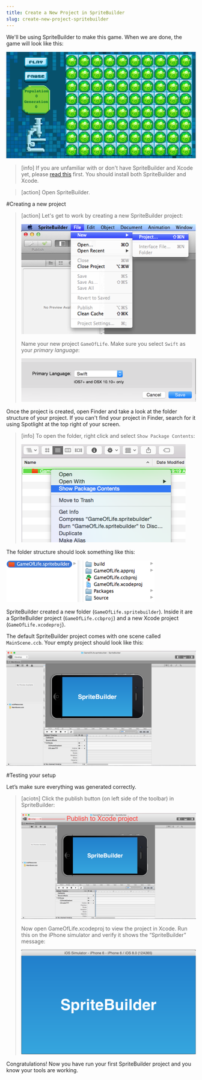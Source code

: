 ```yaml
---
title: Create a New Project in SpriteBuilder
slug: create-new-project-spritebuilder
---
```


We'll be using SpriteBuilder to make this game. When we are done, the game will look like this:

![image](./GOL-GridComplete.png)


> [info]
> If you are unfamiliar with or don't have SpriteBuilder and Xcode yet, please [read this](https://www.makeschool.com/tutorials/getting-started-with-spritebuilder-and-swift/installing-spritebuilder) first. You should install both SpriteBuilder and Xcode.

> [action]
> Open SpriteBuilder.

#Creating a new project

> [action]
> Let's get to work by creating a new SpriteBuilder project:
>
> ![image](./Spritebuilder_NewProject.png)
>
> Name your new project `GameOfLife`. Make sure you select `Swift` as your *primary language*:
>
> ![image](./GOL-NewProject-Swift.png)

Once the project is created, open Finder and take a look at the folder structure of your project. If you can't find your project in Finder, search for it using Spotlight at the top right of your screen.

> [info]
> To open the folder, right click and select `Show Package Contents`:
>
> ![image](./GOL-ShowPackageContents-Swift.png)


The folder structure should look something like this:

![image](./sbGoLCreation.png)

SpriteBuilder created a new folder (`GameOfLife.spritebuilder`). Inside it are a SpriteBuilder project (`GameOfLife.ccbproj`) and a new Xcode project (`GameOfLife.xcodeproj`).

The default SpriteBuilder project comes with one scene called `MainScene.ccb`. Your empty project should look like this:

![image](./Sprtebuilder_EmptyProject.png)

#Testing your setup

Let’s make sure everything was generated correctly.

> [aciotn]
> Click the publish button (on left side of the toolbar) in SpriteBuilder:
>
> ![image](./Spritebuilder_Publish.png)
>
> Now open GameOfLife.xcodeproj to view the project in Xcode. Run this on the iPhone simulator and verify it shows the “SpriteBuilder” message:
>
> ![image](./Spritebuilder_Xcode_Launch.png)

Congratulations! Now you have run your first SpriteBuilder project and you know your tools are working.
